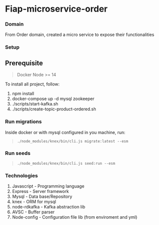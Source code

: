 # Fiap-microservice-order

### Domain
From Order domain, created a micro service to expose their functionalities

### Setup

## Prerequisite

> Docker
> Node >= 14

To install all project, follow:

1. npm install
2. docker-compose up -d mysql zookeeper
3. ./scripts/start-kafka.sh
4. ./scripts/create-topic-product-ordered.sh

### Run migrations

Inside docker or with mysql configured in you machine, run:

> `./node_modules/knex/bin/cli.js migrate:latest --esm`

### Run seeds

> `./node_modules/knex/bin/cli.js seed:run --esm`

### Technologies

1. Javascript - Programming language
2. Express - Server framework
4. Mysql - Data base/Repository
3. knex - ORM for mysql
4. node-rdkafka - Kafka abstraction lib
5. AVSC - Buffer parser
6. Node-config - Configuration file lib (from enviroment and yml)

